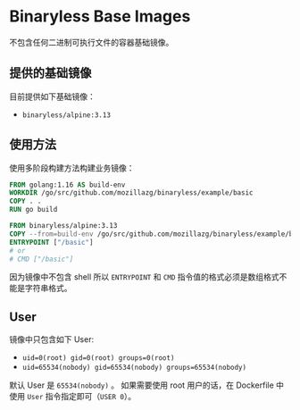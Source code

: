 # Binaryless Base Images

不包含任何二进制可执行文件的容器基础镜像。


## 提供的基础镜像

目前提供如下基础镜像：

* `binaryless/alpine:3.13`

## 使用方法

使用多阶段构建方法构建业务镜像：

```dockerfile
FROM golang:1.16 AS build-env
WORKDIR /go/src/github.com/mozillazg/binaryless/example/basic
COPY . .
RUN go build

FROM binaryless/alpine:3.13
COPY --from=build-env /go/src/github.com/mozillazg/binaryless/example/basic/basic /basic
ENTRYPOINT ["/basic"]
# or
# CMD ["/basic"]
```

因为镜像中不包含 shell 所以 `ENTRYPOINT` 和 `CMD` 指令值的格式必须是数组格式不能是字符串格式。

## User

镜像中只包含如下 User:

* `uid=0(root) gid=0(root) groups=0(root)`
* `uid=65534(nobody) gid=65534(nobody) groups=65534(nobody)`

默认 User 是 `65534(nobody)` 。
如果需要使用 root 用户的话，在 Dockerfile 中使用 `User` 指令指定即可（`USER 0`）。
